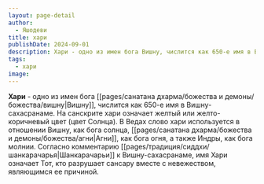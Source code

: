 ```yaml
---
layout: page-detail
author:
  - Яшодеви
title: хари
publishDate: 2024-09-01
description: Хари - одно из имен бога Вишну, числится как 650-е имя в Вишну-сахасранаме. На санскрите хари означает желтый или желто-коричневый цвет (цвет Солнца).
tags:
  - хари
image:
---
```

**Хари** - одно из имен бога [[pages/санатана дхарма/божества и демоны/божества/вишну|Вишну]], числится как 650-е имя в Вишну-сахасранаме. На санскрите хари означает желтый или желто-коричневый цвет (цвет Солнца). В Ведах слово хари используется в отношении Вишну, как бога солнца, [[pages/санатана дхарма/божества и демоны/божества/агни|Агни]], как бога огня, а также Индры, как бога молнии. Согласно комментарию [[pages/традиция/сиддхи/шанкарачарья|Шанкарачарьи]] к Вишну-сахасранаме, имя Хари означает Тот, кто разрушает сансару вместе с невежеством, являющимся ее причиной.

